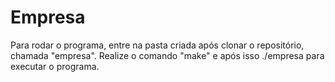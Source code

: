# Empresa

Para rodar o programa, entre na pasta criada após clonar o repositório, chamada "empresa".
Realize o comando "make" e após isso ./empresa para executar o programa.
